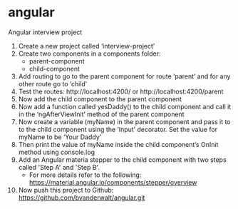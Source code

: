 # angular
Angular interview project

1. Create a new project called ‘interview-project’
2. Create two components in a components folder:
    * parent-component
    * child-component
3. Add routing to go to the parent component for route ‘parent’ and for any other route go to ‘child’
4. Test the routes: http://localhost:4200/ or http://localhost:4200/parent
5. Now add the child component to the parent component
6. Now add a function called yesDaddy() to the child component and call it in the ‘ngAfterViewInit’ method of the parent component
7. Now create a variable (myName) in the parent component and pass it to to the child component using the ‘Input’ decorator. Set the value for myName to be ‘Your Daddy'
8. Then print the value of myName inside the child component’s OnInit method using console.log
9. Add an Angular materia stepper to the child component with two steps called 'Step A' and 'Step B'. 
   - For more details refer to the following: https://material.angular.io/components/stepper/overview
10. Now push this project to Github: https://github.com/bvanderwalt/angular.git
